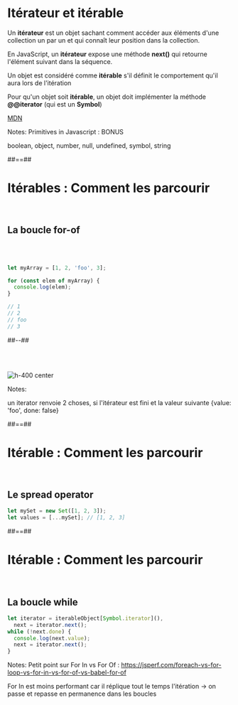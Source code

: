 <!-- .slide:-->

# Itérateur et itérable

Un **itérateur** est un objet sachant comment accéder aux éléments d'une collection un par un et qui connaît leur position dans la collection.

<!-- .element: class="fragment" -->

En JavaScript, un **itérateur** expose une méthode **next()** qui retourne l'élément suivant dans la séquence.

<!-- .element: class="fragment" -->

Un objet est considéré comme **itérable** s'il définit le comportement qu'il aura lors de l'itération

<!-- .element: class="fragment" -->

Pour qu'un objet soit **itérable**, un objet doit implémenter la méthode **@@iterator** (qui est un **Symbol**)

<!-- .element: class="fragment" -->

[MDN](https://developer.mozilla.org/fr/docs/Web/JavaScript/Guide/iterateurs_et_generateurs)

<!-- .element: class="fragment underline" -->

Notes:
Primitives in Javascript : BONUS

boolean, object, number, null, undefined, symbol, string

##==##

<!-- .slide: class="two-column" -->

# Itérables : Comment les parcourir

<br />

## La boucle for-of

<!-- .slide: class="with-code" -->

<br />
<br />

```javascript
let myArray = [1, 2, 'foo', 3];

for (const elem of myArray) {
  console.log(elem);
}

// 1
// 2
// foo
// 3
```

##--##

<!-- .slide -->

<br />
<br />

![h-400 center](./assets/images/Iterable_01_array.png) <!-- .element: class="fragment" -->

Notes:

un iterator renvoie 2 choses, si l'itérateur est fini et la valeur suivante
{value: 'foo', done: false}

##==##

<!-- .slide: class="with-code" -->

# Itérable : Comment les parcourir

<br />

## Le spread operator

```javascript
let mySet = new Set([1, 2, 3]);
let values = [...mySet]; // [1, 2, 3]
```

<!-- .element: class="fragment" -->

##==##

<!-- .slide: class="with-code" -->

# Itérable : Comment les parcourir

<br />

## La boucle while

```javascript
let iterator = iterableObject[Symbol.iterator](),
  next = iterator.next();
while (!next.done) {
  console.log(next.value);
  next = iterator.next();
}
```

<!-- .element: class="fragment smaller-font" -->

Notes:
Petit point sur For In vs For Of :
https://jsperf.com/foreach-vs-for-loop-vs-for-in-vs-for-of-vs-babel-for-of

For In est moins performant car il réplique tout le temps l'itération -> on passe et repasse en permanence dans les boucles
